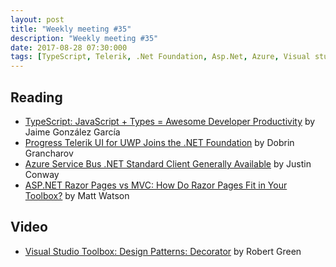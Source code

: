 ```yaml
---
layout: post
title: "Weekly meeting #35"
description: "Weekly meeting #35"
date: 2017-08-28 07:30:000
tags: [TypeScript, Telerik, .Net Foundation, Asp.Net, Azure, Visual studio, design pattern]
--- 
```

 
## Reading

* [TypeScript: JavaScript + Types = Awesome Developer Productivity](https://www.barbarianmeetscoding.com/blog/2017/08/17/typescript-javascript-and-types-equal-awesome-developer-productivity/) by Jaime González García
* [Progress Telerik UI for UWP Joins the .NET Foundation](http://www.telerik.com/blogs/progress-telerik-ui-for-uwp-joins-net-foundation) by Dobrin Grancharov
* [Azure Service Bus .NET Standard Client Generally Available](https://azure.microsoft.com/en-us/blog/azure-service-bus-net-standard-client-ga/) by Justin Conway
* [ASP.NET Razor Pages vs MVC: How Do Razor Pages Fit in Your Toolbox?](https://stackify.com/asp-net-razor-pages-vs-mvc/) by Matt Watson

## Video

* [Visual Studio Toolbox: Design Patterns: Decorator](https://blogs.msdn.microsoft.com/robertgreen/2017/08/17/visual-studio-toolbox-design-patterns-decorator/) by Robert Green